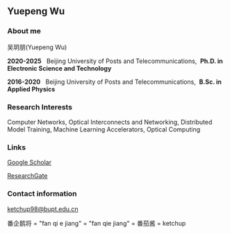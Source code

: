 
## Yuepeng Wu

### About me

吴玥朋(Yuepeng Wu)

**2020-2025**&nbsp;&nbsp;&nbsp;Beijing University of Posts and Telecommunications,&nbsp;&nbsp;**Ph.D. in Electronic Science and Technology**

**2016-2020**&nbsp;&nbsp;&nbsp;Beijing University of Posts and Telecommunications,&nbsp;&nbsp;**B.Sc. in Applied Physics**

### Research Interests

Computer Networks, Optical Interconnects and Networking, Distributed Model Training, Machine Learning Accelerators, Optical Computing

### Links

[Google Scholar](https://scholar.google.com/citations?user=d8GW8D0AAAAJ&hl=en)

[ResearchGate](https://www.researchgate.net/profile/Yuepeng-Wu-3)

### Contact information

ketchup98@bupt.edu.cn

番企鹅将 = "fan qi e jiang" = "fan qie jiang" = 番茄酱 = ketchup
